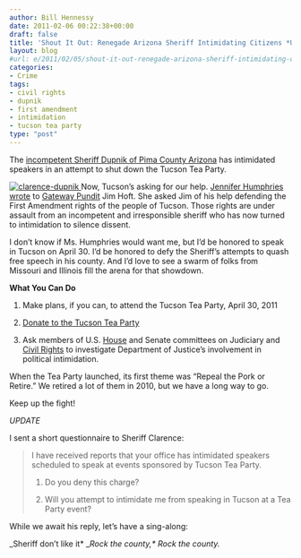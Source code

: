 ```yaml
---
author: Bill Hennessy
date: 2011-02-06 00:22:38+00:00
draft: false
title: 'Shout It Out: Renegade Arizona Sheriff Intimidating Citizens *UPDATE*'
layout: blog
#url: e/2011/02/05/shout-it-out-renegade-arizona-sheriff-intimidating-citizens/
categories:
- Crime
tags:
- civil rights
- dupnik
- first amendment
- intimidation
- tucson tea party
type: "post"
---
```


The [incompetent Sheriff Dupnik of Pima County Arizona](https://hennessysview.com/crime/sheriff-dupniks-culpability/) has intimidated speakers in an attempt to shut down the Tucson Tea Party.

 

[![clarence-dupnik](https://hennessysview.com/wp-content/uploads/2011/02/clarence-dupnik_thumb.jpg)
](https://hennessysview.com/wp-content/uploads/2011/02/clarence-dupnik.jpg)Now, Tucson’s asking for our help. [Jennifer Humphries wrote](https://gatewaypundit.rightnetwork.com/2011/02/the-tuscon-tea-party-needs-your-help-local-authorities-trying-to-silence-them/) to [Gateway Pundit](https://gatewaypundit.rightnetwork.com/) Jim Hoft. She asked Jim of his help defending the First Amendment rights of the people of Tucson. Those rights are under assault from an incompetent and irresponsible sheriff who has now turned to intimidation to silence dissent. 

 

I don’t know if Ms. Humphries would want me, but I’d be honored to speak in Tucson on April 30. I’d be honored to defy the Sheriff’s attempts to quash free speech in his county. And I’d love to see a swarm of folks from Missouri and Illinois fill the arena for that showdown.

 

**What You Can Do**

 

1. Make plans, if you can, to attend the Tucson Tea Party, April 30, 2011

 

2. [Donate to the Tucson Tea Party](https://www.paypal.com/us/cgi-bin/webscr?cmd=_flow&SESSION=-_uW1COTZXJVkexOGwLWwXEo6YT3jUctZWO4SoyuwwysKNOQntROpbq5mg0&dispatch=5885d80a13c0db1f8e263663d3faee8df1d2b5c147af55b8d54f2944c97d2a2a)

 

3. Ask members of U.S. [House](https://judiciary.house.gov/) and Senate committees on Judiciary and [Civil Rights](https://judiciary.house.gov/about/subconstitution.html) to investigate Department of Justice’s involvement in political intimidation. 

 

When the Tea Party launched, its first theme was “Repeal the Pork or Retire.” We retired a lot of them in 2010, but we have a long way to go. 

 

Keep up the fight!

 

*UPDATE*

 

I sent a short questionnaire to Sheriff Clarence:

 

>   
> 
> I have received reports that your office has intimidated speakers scheduled to speak at events sponsored by Tucson Tea Party. 
> 
>    
> 
> 1. Do you deny this charge?
> 
>    
> 
> 2. Will you attempt to intimidate me from speaking in Tucson at a Tea Party event?
> 
> 

 

While we await his reply, let’s have a sing-along:

 

_Sheriff don’t like it*
__Rock the county,*
Rock the county._

